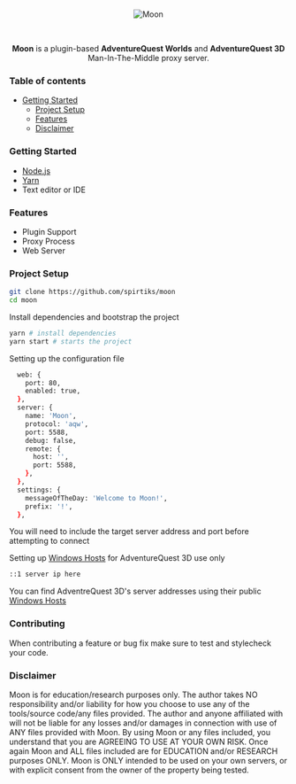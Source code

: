 <div align="center">
  <br />
  <p>
    <img src="https://i.imgur.com/D3fXN0w.png" alt="Moon" />
  </p>
  <br />
  <p>
    <b>Moon</b> is a plugin-based <b>AdventureQuest Worlds</b> and <b>AdventureQuest 3D</b> Man-In-The-Middle proxy server.
  </p>
</div>

### Table of contents

- [Getting Started](#getting-started)
  - [Project Setup](#Project-Setup)
  - [Features](#Features)
  - [Disclaimer](#disclaimer)

### Getting Started

* [Node.js](https://nodejs.org)
* [Yarn](https://yarnpkg.com/en/docs/install)
* Text editor or IDE

### Features

* Plugin Support
* Proxy Process
* Web Server

### Project Setup

```bash
git clone https://github.com/spirtiks/moon
cd moon
```

Install dependencies and bootstrap the project
```bash
yarn # install dependencies
yarn start # starts the project
```

Setting up the configuration file

```bash
  web: {
    port: 80,
    enabled: true,
  },
  server: {
    name: 'Moon',
    protocol: 'aqw',
    port: 5588,
    debug: false,
    remote: {
      host: '',
      port: 5588,
    },
  },
  settings: {
    messageOfTheDay: 'Welcome to Moon!',
    prefix: '!',
  },
```

You will need to include the target server address and port before attempting to connect

Setting up [Windows Hosts](https://gist.github.com/zenorocha/18b10a14b2deb214dc4ce43a2d2e2992) for AdventureQuest 3D use only

```bash
::1	server ip here
```

You can find AdventreQuest 3D's server addresses using their public [Windows Hosts](http://cdn.aq3d.com/api/game/serverlist)

### Contributing

When contributing a feature or bug fix make sure to test and stylecheck your code.

### Disclaimer

Moon is for education/research purposes only. The author takes NO responsibility and/or liability for how you choose to use any of the tools/source code/any files provided. The author and anyone affiliated with will not be liable for any losses and/or damages in connection with use of ANY files provided with Moon. By using Moon or any files included, you understand that you are AGREEING TO USE AT YOUR OWN RISK. Once again Moon and ALL files included are for EDUCATION and/or RESEARCH purposes ONLY. Moon is ONLY intended to be used on your own servers, or with explicit consent from the owner of the property being tested.